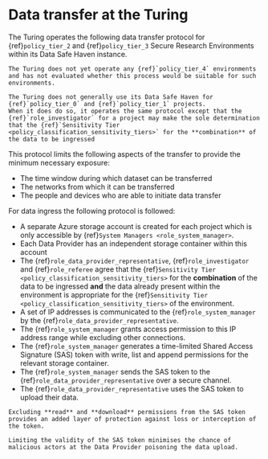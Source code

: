 # Data transfer at the Turing

The Turing operates the following data transfer protocol for {ref}`policy_tier_2` and {ref}`policy_tier_3` Secure Research Environments within its Data Safe Haven instance.

```{caution}
The Turing does not yet operate any {ref}`policy_tier_4` environments and has not evaluated whether this process would be suitable for such environments.
```

```{important}
The Turing does not generally use its Data Safe Haven for {ref}`policy_tier_0` and {ref}`policy_tier_1` projects.
When it does do so, it operates the same protocol except that the {ref}`role_investigator` for a project may make the sole determination that the {ref}`Sensitivity Tier <policy_classification_sensitivity_tiers>` for the **combination** of the data to be ingressed
```

This protocol limits the following aspects of the transfer to provide the minimum necessary exposure:

- The time window during which dataset can be transferred
- The networks from which it can be transferred
- The people and devices who are able to initiate data transfer

For data ingress the following protocol is followed:

- A separate Azure storage account is created for each project which is only accessible by {ref}`System Managers <role_system_manager>`.
- Each Data Provider has an independent storage container within this account
- The {ref}`role_data_provider_representative`, {ref}`role_investigator` and {ref}`role_referee` agree that the {ref}`Sensitivity Tier <policy_classification_sensitivity_tiers>` for the **combination** of the data to be ingressed **and** the data already present within the environment is appropriate for the {ref}`Sensitivity Tier <policy_classification_sensitivity_tiers>` of the environment.
- A set of IP addresses is communicated to the {ref}`role_system_manager` by the {ref}`role_data_provider_representative`.
- The {ref}`role_system_manager` grants access permission to this IP address range while excluding other connections.
- The {ref}`role_system_manager` generates a time-limited Shared Access Signature (SAS) token with write, list and append permissions for the relevant storage container.
- The {ref}`role_system_manager` sends the SAS token to the {ref}`role_data_provider_representative` over a secure channel.
- The {ref}`role_data_provider_representative` uses the SAS token to upload their data.

```{important}
Excluding **read** and **download** permissions from the SAS token provides an added layer of protection against loss or interception of the token.
```

```{important}
Limiting the validity of the SAS token minimises the chance of malicious actors at the Data Provider poisoning the data upload.
```
